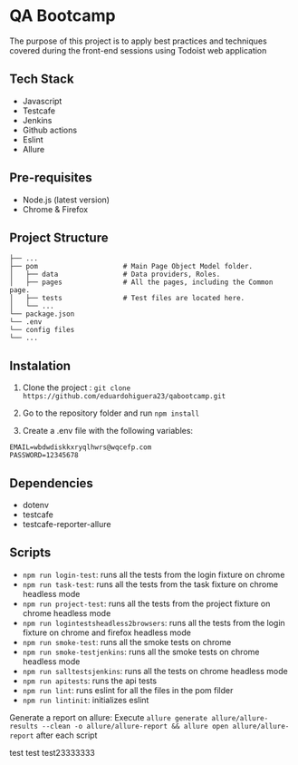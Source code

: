 # QA Bootcamp

The purpose of this project is to apply best practices and techniques covered during the front-end sessions using Todoist web application

## Tech Stack

- Javascript
- Testcafe
- Jenkins
- Github actions
- Eslint
- Allure

## Pre-requisites

- Node.js (latest version)
- Chrome & Firefox

## Project Structure

```
├── ...
├── pom                     # Main Page Object Model folder.
│   ├── data                # Data providers, Roles.
│   ├── pages               # All the pages, including the Common page.
│   ├── tests               # Test files are located here.
│   └── ...
└── package.json
└── .env
└── config files
└── ...
```

## Instalation

1. Clone the project : `git clone https://github.com/eduardohiguera23/qabootcamp.git`

2. Go to the repository folder and run `npm install`

3. Create a .env file with the following variables:

```
EMAIL=wbdwdiskkxryqlhwrs@wqcefp.com
PASSWORD=12345678
```

## Dependencies

- dotenv
- testcafe
- testcafe-reporter-allure

## Scripts

- `npm run login-test`: runs all the tests from the login fixture on chrome
- `npm run task-test`: runs all the tests from the task fixture on chrome headless mode
- `npm run project-test`: runs all the tests from the project fixture on chrome headless mode
- `npm run logintestsheadless2browsers`: runs all the tests from the login fixture on chrome and firefox headless mode
- `npm run smoke-test`: runs all the smoke tests on chrome
- `npm run smoke-testjenkins`: runs all the smoke tests on chrome headless mode
- `npm run salltestsjenkins`: runs all the tests on chrome headless mode
- `npm run apitests`: runs the api tests
- `npm run lint`: runs eslint for all the files in the pom filder
- `npm run lintinit`: initializes eslint

Generate a report on allure:
Execute `allure generate allure/allure-results --clean -o allure/allure-report && allure open allure/allure-report` after each script

test
test
test23333333
